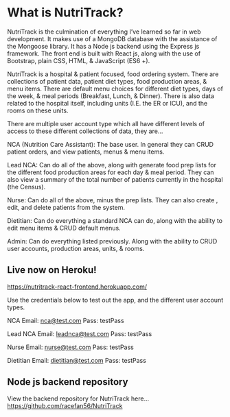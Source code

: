 # What is NutriTrack?

NutriTrack is the culmination of everything I’ve learned so far in web development. It makes use of a MongoDB database with the assistance of the Mongoose library. It has a Node js backend using the Express js framework. The front end is built with React js, along with the use of Bootstrap, plain CSS, HTML, & JavaScript (ES6 +).

NutriTrack is a hospital & patient focused, food ordering system. There are collections of patient data, patient diet types, food production areas, & menu items. There are default menu choices for different diet types, days of the week, & meal periods (Breakfast, Lunch, & Dinner). There is also data related to the hospital itself, including units (I.E. the ER or ICU), and the rooms on these units.

There are multiple user account type which all have different levels of access to these different collections of data, they are...

NCA (Nutrition Care Assistant): The base user. In general they can CRUD patient orders, and view patients, menus & menu items.

Lead NCA: Can do all of the above, along with generate food prep lists for the different food production areas for each day & meal period. They can also view a summary of the total number of patients currently in the hospital (the Census).

Nurse: Can do all of the above, minus the prep lists. They can also create , edit, and delete patients from the system.

Dietitian: Can do everything a standard NCA can do, along with the ability to edit menu items & CRUD default menus.

Admin: Can do everything listed previously. Along with the ability to CRUD user accounts, production areas, units, & rooms.

## Live now on Heroku!

https://nutritrack-react-frontend.herokuapp.com/

Use the credentials below to test out the app, and the different user account types.

NCA
Email: nca@test.com
Pass: testPass

Lead NCA
Email: leadnca@test.com
Pass: testPass

Nurse
Email: nurse@test.com
Pass: testPass

Dietitian
Email: dietitian@test.com
Pass: testPass

## Node js backend repository

View the backend repository for NutriTrack here...
https://github.com/racefan56/NutriTrack
